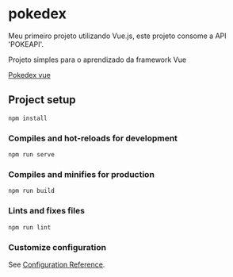 # pokedex
Meu primeiro projeto utilizando Vue.js, este projeto consome a API 'POKEAPI'.

Projeto simples para o aprendizado da framework Vue

<a href="https://pokedexvueguiadoprogramador.herokuapp.com/">Pokedex vue <a/>

## Project setup
```
npm install
```

### Compiles and hot-reloads for development
```
npm run serve
```

### Compiles and minifies for production
```
npm run build
```

### Lints and fixes files
```
npm run lint
```

### Customize configuration
See [Configuration Reference](https://cli.vuejs.org/config/).
